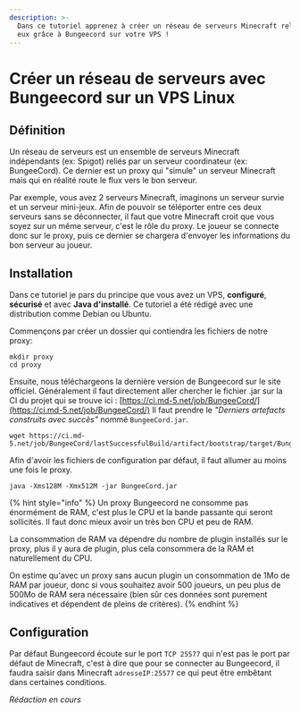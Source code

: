 ```yaml
---
description: >-
  Dans ce tutoriel apprenez à créer un réseau de serveurs Minecraft reliés entre
  eux grâce à Bungeecord sur votre VPS !
---
```


# Créer un réseau de serveurs avec Bungeecord sur un VPS Linux

## Définition

Un réseau de serveurs est un ensemble de serveurs Minecraft indépendants \(ex: Spigot\) reliés par un serveur coordinateur \(ex: BungeeCord\). Ce dernier est un proxy qui "simule" un serveur Minecraft mais qui en réalité route le flux vers le bon serveur.

Par exemple, vous avez 2 serveurs Minecraft, imaginons un serveur survie et un serveur mini-jeux. Afin de pouvoir se téléporter entre ces deux serveurs sans se déconnecter, il faut que votre Minecraft croit que vous soyez sur un même serveur, c'est le rôle du proxy. Le joueur se connecte donc sur le proxy, puis ce dernier se chargera d'envoyer les informations du bon serveur au joueur.

## Installation

Dans ce tutoriel je pars du principe que vous avez un VPS, **configuré**, **sécurisé** et avec **Java d'installé**. Ce tutoriel a été rédigé avec une distribution comme Debian ou Ubuntu.

Commençons par créer un dossier qui contiendra les fichiers de notre proxy:

```text
mkdir proxy
cd proxy
```

Ensuite, nous téléchargeons la dernière version de Bungeecord sur le site officiel. Généralement il faut directement aller chercher le fichier .jar sur la CI du projet qui se trouve ici : [https://ci.md-5.net/job/BungeeCord/](https://ci.md-5.net/job/BungeeCord/) Il faut prendre le _"Derniers artefacts construits avec succès"_ nommé `BungeeCord.jar`.

```text
wget https://ci.md-5.net/job/BungeeCord/lastSuccessfulBuild/artifact/bootstrap/target/BungeeCord.jar
```

Afin d'avoir les fichiers de configuration par défaut, il faut allumer au moins une fois le proxy.

```text
java -Xms128M -Xmx512M -jar BungeeCord.jar
```

{% hint style="info" %}
Un proxy Bungeecord ne consomme pas énormément de RAM, c'est plus le CPU et la bande passante qui seront sollicités. Il faut donc mieux avoir un très bon CPU et peu de RAM. 

La consommation de RAM va dépendre du nombre de plugin installés sur le proxy, plus il y aura de plugin, plus cela consommera de la RAM et naturellement du CPU. 

On estime qu'avec un proxy sans aucun plugin un consommation de 1Mo de RAM par joueur, donc si vous souhaitez avoir 500 joueurs, un peu plus de 500Mo de RAM sera nécessaire \(bien sûr ces données sont purement indicatives et dépendent de pleins de critères\).
{% endhint %}

## Configuration

Par défaut Bungeecord écoute sur le port `TCP 25577` qui n'est pas le port par défaut de Minecraft, c'est à dire que pour se connecter au Bungeecord, il faudra saisir dans Minecraft `adresseIP:25577` ce qui peut être embêtant dans certaines conditions.

_Rédaction en cours_

